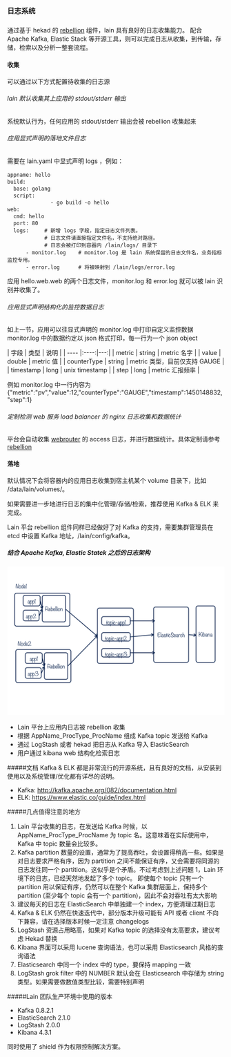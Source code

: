 ### 日志系统
##### 
通过基于 hekad 的 [rebellion](https://github.com/laincloud/rebellion.git) 组件，lain 具有良好的日志收集能力。
配合 Apache Kafka, Elastic Stack 等开源工具，则可以完成日志从收集，到传输，存储，检索以及分析一整套流程。

#### 收集
可以通过以下方式配置待收集的日志源
######  lain 默认收集其上应用的 stdout/stderr 输出
系统默认行为，任何应用的 stdout/stderr 输出会被 rebellion 收集起来
###### 应用显式声明的落地文件日志
需要在 lain.yaml 中显式声明 logs ，例如：

    appname: hello  
    build:
      base: golang     
      script:  
			      - go build -o hello
    web:  
      cmd: hello 
      port: 80  
      logs:     # 新增 logs 字段，指定日志文件列表。
                # 日志文件请直接指定文件名，不支持绝对路径。 
                # 日志会被打印到容器内 /lain/logs/ 目录下  
          - monitor.log    # monitor.log 是 lain 系统保留的日志文件名，业务指标监控专用。
          - error.log      # 将被映射到 /lain/logs/error.log
          
          
应用 hello.web.web 的两个日志文件，monitor.log 和 error.log 就可以被 lain 识别并收集了。

###### 应用显式声明结构化的监控数据日志
如上一节，应用可以往显式声明的 monitor.log 中打印自定义监控数据
monitor.log 中的数据约定以 json 格式打印，每一行为一个 json object 

| 字段 | 类型 | 说明 | | ---- |:----:|---:| 
| metric | string | metric 名字 | 
| value | double | metric 值 | 
| counterType | string | metric 类型，目前仅支持 GAUGE | 
| timestamp | long | unix timestamp | | step | long | metric 汇报频率 |

例如 monitor.log 中一行内容为 {"metric":"pv","value":12,"counterType":"GAUGE","timestamp":1450148832,"step":1}

###### 定制检测 web 服务 load balancer 的 nginx 日志收集和数据统计
平台会自动收集 [webrouter](https://github.com/laincloud/webrouter) 的 access 日志，并进行数据统计。具体定制请参考 [rebellion](https://github.com/laincloud/rebellion.git)

#### 落地
默认情况下会将容器内的应用日志收集到宿主机某个 volume 目录下，比如 /data/lain/volumes/。

如果需要进一步地进行日志的集中化管理/存储/检索，推荐使用 Kafka & ELK 来完成。

Lain 平台 rebellion 组件同样已经做好了对 Kafka 的支持，需要集群管理员在 etcd 中设置 Kafka 地址，/lain/config/kafka。

##### 结合 Apache Kafka, Elastic Statck 之后的日志架构
![Alt text](img/log-rebellion-kafka-es.png)


* Lain 平台上应用内日志被 rebellion 收集
* 根据 AppName_ProcType_ProcName 组成 Kafka topic 发送给 Kafka
* 通过 LogStash 或者 hekad 把日志从 Kafka 导入 ElasticSearch
* 用户通过 kibana web 结构化检索日志

#####文档
Kafka & ELK 都是非常流行的开源系统，且有良好的文档，从安装到使用以及系统管理/优化都有详尽的说明。
* Kafka:  http://kafka.apache.org/082/documentation.html
* ELK:     https://www.elastic.co/guide/index.html

#####几点值得注意的地方
1. Lain 平台收集的日志，在发送给 Kafka 时候，以             AppName_ProcType_ProcName         为 topic 名。这意味着在实际使用中，Kafka 中 topic 数量会比较多。
2. Kafka partition 数量的设置，通常为了提高吞吐，会设置得稍高一些。如果是对日志要求严格有序，因为 partition 之间不能保证有序，又会需要将同源的日志发往同一个 partition。这似乎是个矛盾。不过考虑到上述问题 1，Lain 环境下的日志，已经天然地发起了多个 topic。 即使每个 topic 只有一个 partition 用以保证有序，仍然可以在整个 Kafka 集群层面上，保持多个 partition (至少每个 topic 会有一个 partition)，因此不会对吞吐有太大影响
3. 建议每天的日志在 ElasticSearch 中单独建一个 index，方便清理过期日志
4.  Kafka & ELK 仍然在快速迭代中，部分版本升级可能有 API 或者 client 不向下兼容，请在选择版本时候一定注意 changelogs
5.  LogStash 资源占用略高，如果对 Kafka topic 的选择没有太高要求，建议考虑 Hekad 替换
6.  Kibana 界面可以采用 lucene 查询语法，也可以采用 Elasticsearch 风格的查询语法
7.  Elasticsearch 中同一个 index 中的 type，要保持 mapping 一致
8.  LogStash grok filter 中的 NUMBER 默认会在 Elasticsearch 中存储为 string 类型。如果需要做数值类型比较，需要特别声明

#####Lain 团队生产环境中使用的版本
* Kafka 0.8.2.1
* ElasticSearch 2.1.0
* LogStash 2.0.0
* Kibana 4.3.1

同时使用了 shield 作为权限控制解决方案。

